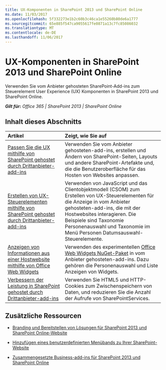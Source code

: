 ```yaml
---
title: UX-Komponenten in SharePoint 2013 und SharePoint Online
ms.date: 11/03/2017
ms.openlocfilehash: 5f332273e1b2c60b3c46ca1e55260b80de6a1777
ms.sourcegitcommit: 65e885f547ca9055617fe0871a13c7fc85086032
ms.translationtype: MT
ms.contentlocale: de-DE
ms.lasthandoff: 11/06/2017
---
```

# <a name="ux-components-in-sharepoint-2013-and-sharepoint-online"></a>UX-Komponenten in SharePoint 2013 und SharePoint Online

Verwenden Sie vom Anbieter gehosteten SharePoint-Add-ins zum Steuerelement User Experience (UX) Komponenten in SharePoint 2013 und SharePoint Online.

_**Gilt für:** Office 365 | SharePoint 2013 | SharePoint Online_

## <a name="in-this-section"></a>Inhalt dieses Abschnitts

|**Artikel**|**Zeigt, wie Sie auf**|
|:-----|:-----|
|[Passen Sie die UX mithilfe von SharePoint gehostet durch Drittanbieter-add-ins](customize-the-ux-by-using-sharepoint-provider-hosted-add-ins.md)|Verwenden Sie vom Anbieter gehosteten-add-ins, erstellen und Ändern von SharePoint-Seiten, Layouts und andere SharePoint-Artefakte und, die die Benutzeroberfläche für das Hosten von Websites anpassen.|
|[Erstellen von UX-Steuerelementen mithilfe von SharePoint gehostet durch Drittanbieter-add-ins](create-ux-controls-by-using-sharepoint-provider-hosted-add-ins.md)|Verwenden von JavaScript und das Clientobjektmodell (CSOM) zum Erstellen von UX-Steuerelementen für die Anzeige in vom Anbieter gehosteten-add-ins, die mit der Hostwebsites interagieren. Die Beispiele sind Taxonomie Personenauswahl und Taxonomie im Menü Personen Datumsauswahl-Steuerelemente.|
|[Anzeigen von Informationen aus einer Hostwebsite mithilfe von Office Web Widgets](display-information-from-a-host-site-by-using-office-web-widgets.md)|Verwenden des experimentellen [Office Web Widgets NuGet-Paket](http://msdn.microsoft.com/en-us/library/office/dn636913%28v=office.15%29.aspx) in vom Anbieter gehosteten-add-ins. Dazu gehören die Personenauswahl und Liste Anzeigen von Widgets.|
|[Verbessern der Leistung in SharePoint gehostet durch Drittanbieter-add-ins](improve-performance-in-sharepoint-provider-hosted-add-ins.md)|Verwenden Sie HTML5 und HTTP-Cookies zum Zwischenspeichern von Daten, und reduzieren Sie die Anzahl der Aufrufe von SharePointServices.|

## <a name="additional-resources"></a>Zusätzliche Ressourcen
<a name="bk_addresources"> </a>

- [Branding und Bereitstellen von Lösungen für SharePoint 2013 und SharePoint Online-Website](Branding-and-site-provisioning-solutions-for-SharePoint.md)
    
- [Hinzufügen eines benutzerdefinierten Menübands zu Ihrer SharePoint-Website](Add-a-custom-ribbon-to-your-SharePoint-site.md)
    
- [Zusammengesetzte Business-add-ins für SharePoint 2013 und SharePoint Online](Composite-buisness-apps-for-SharePoint.md)
